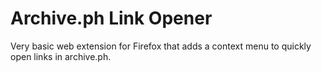 
# Archive.ph Link Opener

Very basic web extension for Firefox that adds a context menu to quickly open links in archive.ph.
